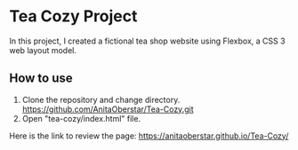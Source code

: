 # Tea Cozy Project

In this project, I created a fictional tea shop website using Flexbox, a CSS 3 web layout model.

## How to use
1. Clone the repository and change directory.
https://github.com/AnitaOberstar/Tea-Cozy.git
2. Open "tea-cozy/index.html" file.

Here is the link to review the page:  https://anitaoberstar.github.io/Tea-Cozy/
